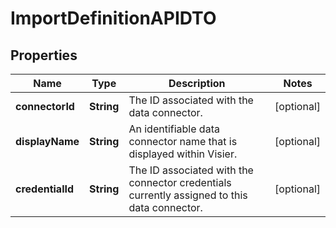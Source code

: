 

# ImportDefinitionAPIDTO


## Properties

| Name | Type | Description | Notes |
|------------ | ------------- | ------------- | -------------|
|**connectorId** | **String** | The ID associated with the data connector. |  [optional] |
|**displayName** | **String** | An identifiable data connector name that is displayed within Visier. |  [optional] |
|**credentialId** | **String** | The ID associated with the connector credentials currently assigned to this data connector. |  [optional] |



